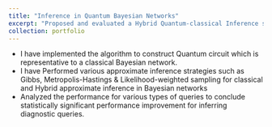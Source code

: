 ```yaml
---
title: "Inference in Quantum Bayesian Networks"
excerpt: "Proposed and evaluated a Hybrid Quantum-classical Inference strategy for Bayesian Networks<br/>"
collection: portfolio
---
```


* I have implemented the algorithm to construct Quantum circuit which is representative to a classical Bayesian network.
* I have Performed various approximate inference strategies such as Gibbs, Metropolis-Hastings & Likelihood-weighted sampling for classical and Hybrid approximate inference in Bayesian networks
* Analyzed the performance for various types of queries to conclude statistically significant performance improvement for inferring diagnostic queries.
